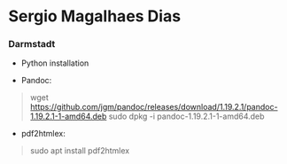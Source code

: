 Sergio Magalhaes Dias
===================



### Darmstadt
- Python installation

- Pandoc:
>wget https://github.com/jgm/pandoc/releases/download/1.19.2.1/pandoc-1.19.2.1-1-amd64.deb
>sudo dpkg -i pandoc-1.19.2.1-1-amd64.deb
- pdf2htmlex:
>sudo apt install pdf2htmlex 




